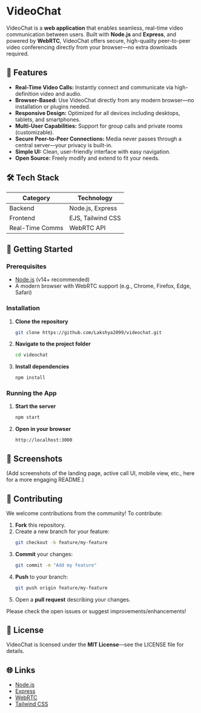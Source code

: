 # VideoChat

VideoChat is a **web application** that enables seamless, real-time video communication between users. Built with **Node.js** and **Express**, and powered by **WebRTC**, VideoChat offers secure, high-quality peer-to-peer video conferencing directly from your browser—no extra downloads required.

## 🚀 Features

- **Real-Time Video Calls:** Instantly connect and communicate via high-definition video and audio.
- **Browser-Based:** Use VideoChat directly from any modern browser—no installation or plugins needed.
- **Responsive Design:** Optimized for all devices including desktops, tablets, and smartphones.
- **Multi-User Capabilities:** Support for group calls and private rooms (customizable).
- **Secure Peer-to-Peer Connections:** Media never passes through a central server—your privacy is built-in.
- **Simple UI:** Clean, user-friendly interface with easy navigation.
- **Open Source:** Freely modify and extend to fit your needs.

## 🛠️ Tech Stack

| Category             | Technology                 |
|----------------------|---------------------------|
| Backend              | Node.js, Express          |
| Frontend             | EJS, Tailwind CSS         |
| Real-Time Comms      | WebRTC API                |

## 🚩 Getting Started

### Prerequisites

- [Node.js](https://nodejs.org/) (v14+ recommended)
- A modern browser with WebRTC support (e.g., Chrome, Firefox, Edge, Safari)

### Installation

1. **Clone the repository**
   ```bash
   git clone https://github.com/Lakshya2099/videochat.git
   ```
2. **Navigate to the project folder**
   ```bash
   cd videochat
   ```
3. **Install dependencies**
   ```bash
   npm install
   ```
### Running the App

1. **Start the server**
   ```bash
   npm start
   ```
2. **Open in your browser**
   ```
   http://localhost:3000
   ```

## 🎨 Screenshots

(Add screenshots of the landing page, active call UI, mobile view, etc., here for a more engaging README.)

## 🤝 Contributing

We welcome contributions from the community! To contribute:

1. **Fork** this repository.
2. Create a new branch for your feature:
   ```bash
   git checkout -b feature/my-feature
   ```
3. **Commit** your changes:
   ```bash
   git commit -m "Add my feature"
   ```
4. **Push** to your branch:
   ```bash
   git push origin feature/my-feature
   ```
5. Open a **pull request** describing your changes.

Please check the open issues or suggest improvements/enhancements!

## 📄 License

VideoChat is licensed under the **MIT License**—see the LICENSE file for details.

## 🌐 Links

- [Node.js](https://nodejs.org/)
- [Express](https://expressjs.com/)
- [WebRTC](https://webrtc.org/)
- [Tailwind CSS](https://tailwindcss.com/)


